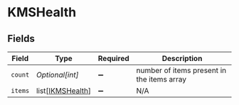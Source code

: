 # KMSHealth


## Fields

| Field                                                 | Type                                                  | Required                                              | Description                                           |
| ----------------------------------------------------- | ----------------------------------------------------- | ----------------------------------------------------- | ----------------------------------------------------- |
| `count`                                               | *Optional[int]*                                       | :heavy_minus_sign:                                    | number of items present in the items array            |
| `items`                                               | list[[IKMSHealth](../../models/shared/ikmshealth.md)] | :heavy_minus_sign:                                    | N/A                                                   |